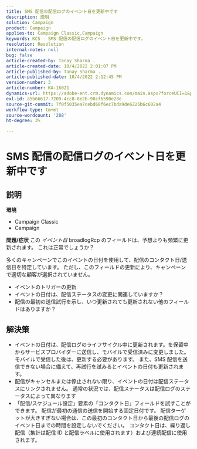 ```yaml
---
title: SMS 配信の配信ログのイベント日を更新中です
description: 説明
solution: Campaign
product: Campaign
applies-to: Campaign Classic,Campaign
keywords: KCS - SMS 配信の配信ログのイベント日を更新中です。
resolution: Resolution
internal-notes: null
bug: false
article-created-by: Tanay Sharma .
article-created-date: 10/4/2022 2:01:07 PM
article-published-by: Tanay Sharma .
article-published-date: 10/4/2022 2:12:45 PM
version-number: 3
article-number: KA-16021
dynamics-url: https://adobe-ent.crm.dynamics.com/main.aspx?forceUCI=1&pagetype=entityrecord&etn=knowledgearticle&id=35c58ef9-ec43-ed11-bba2-0022480868ff
exl-id: a5b66617-7209-4cc8-8e2b-98cf6590e28e
source-git-commit: 7f0f5035ea7cebd60f6ec7bda9de6225b6c602a4
workflow-type: tm+mt
source-wordcount: '288'
ht-degree: 3%

---
```


# SMS 配信の配信ログのイベント日を更新中です

## 説明

<b>環境</b>
- Campaign Classic
- Campaign

<b>問題/症状</b>
この *イベント日* broadlogRcp のフィールドは、予想よりも頻繁に更新されます。 これは正常でしょうか？ 

多くのキャンペーンでこのイベントの日付を使用して、配信のコンタクト日/送信日を特定しています。 ただし、このフィールドの更新により、キャンペーンで適切な顧客が選択されていません。

- イベントのトリガーの更新
- イベントの日付は、配信ステータスの変更に関連していますか？
- 配信の最初の送信試行を示し、いつ更新されても更新されない他のフィールドはありますか？





## 解決策


- イベントの日付は、配信ログのライフサイクル中に更新されます。を保留中からサービスプロバイダーに送信し、モバイルで受信済みに変更しました。 モバイルで受信した後は、更新する必要があります。 また、SMS 配信を送信できない場合に備えて、再試行を試みるとイベントの日付も更新されます。
- 配信がキャンセルまたは停止されない限り、イベントの日付は配信ステータスにリンクされません。 通常の状況では、配信ステータスは配信ログのステータスによって異なります
- 「配信/スケジュール設定」要素の「コンタクト日」フィールドを試すことができます。 配信が最初の通信の送信を開始する固定日付です。 配信ターゲットが大きすぎない場合は、この最初のコンタクト日から最後の配信ログのイベント日までの時間を設定しないでください。 コンタクト日は、繰り返し配信（集計は配信 ID と配信ラベルに使用されます）および連続配信に使用されます。
